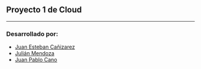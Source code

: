 ## **Proyecto 1 de Cloud**
***
### **Desarrollado por:**
- [Juan Esteban Cañizarez](https://github.com/jecanizarez)
- [Julián Mendoza](https://github.com/JDevMen)
- [Juan Pablo Cano](https://github.com/jpcano1)
